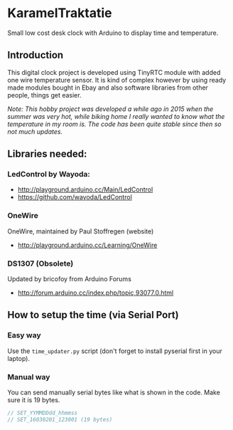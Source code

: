 # KaramelTraktatie
Small low cost desk clock with Arduino to display time and temperature.

## Introduction
This digital clock project is developed using TinyRTC module with added one wire temperature sensor.
It is kind of complex however by using ready made modules bought in Ebay and also software libraries from other people, things get easier.

*Note: This hobby project was developed a while ago in 2015 when the summer was very hot, while biking home I really wanted to know what the temperature in my room is. The code has been quite stable since then so not much updates.*

## Libraries needed:
### LedControl by Wayoda:
* http://playground.arduino.cc/Main/LedControl
* https://github.com/wayoda/LedControl

### OneWire
OneWire, maintained by Paul Stoffregen (website)
* http://playground.arduino.cc/Learning/OneWire

### DS1307 (Obsolete)
Updated by bricofoy from Arduino Forums
* http://forum.arduino.cc/index.php/topic,93077.0.html 

## How to setup the time (via Serial Port)
### Easy way
Use the `time_updater.py` script (don't forget to install pyserial first in your laptop). 
### Manual way
You can send manually serial bytes like what is shown in the code. Make sure it is 19 bytes.
```cpp
// SET_YYMMDDdd_hhmmss
// SET_16030201_123001 (19 bytes)
```

